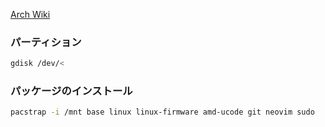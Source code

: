 [Arch Wiki](https://wiki.archlinux.jp/index.php/%E3%82%A4%E3%83%B3%E3%82%B9%E3%83%88%E3%83%BC%E3%83%AB%E3%82%AC%E3%82%A4%E3%83%89)
### パーティション
```bash
gdisk /dev/<
```
### パッケージのインストール
```bash
pacstrap -i /mnt base linux linux-firmware amd-ucode git neovim sudo
```